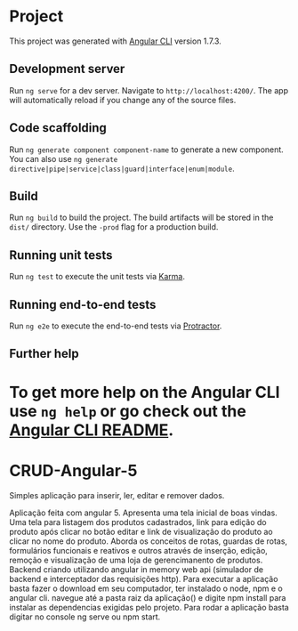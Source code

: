 # Project

This project was generated with [Angular CLI](https://github.com/angular/angular-cli) version 1.7.3.

## Development server

Run `ng serve` for a dev server. Navigate to `http://localhost:4200/`. The app will automatically reload if you change any of the source files.

## Code scaffolding

Run `ng generate component component-name` to generate a new component. You can also use `ng generate directive|pipe|service|class|guard|interface|enum|module`.

## Build

Run `ng build` to build the project. The build artifacts will be stored in the `dist/` directory. Use the `-prod` flag for a production build.

## Running unit tests

Run `ng test` to execute the unit tests via [Karma](https://karma-runner.github.io).

## Running end-to-end tests

Run `ng e2e` to execute the end-to-end tests via [Protractor](http://www.protractortest.org/).

## Further help

To get more help on the Angular CLI use `ng help` or go check out the [Angular CLI README](https://github.com/angular/angular-cli/blob/master/README.md).
=======
# CRUD-Angular-5
Simples aplicação para inserir, ler, editar e remover dados.

Aplicação feita com angular 5.
Apresenta uma tela inicial de boas vindas. Uma tela para listagem dos produtos cadastrados, link para edição do produto após clicar no botão editar e link de visualização do produto ao clicar no nome do produto.
Aborda os conceitos de rotas, guardas de rotas, formulários funcionais e reativos e outros através de inserção, edição, remoção e visualização de uma loja de gerencimanento de produtos.
Backend criando utilizando angular in memory web api (simulador de backend e interceptador das requisições http).
Para executar a aplicação basta fazer o download em seu computador, ter instalado o node, npm e o angular cli.
navegue até a pasta raiz da aplicação() e digite npm install para instalar as dependencias exigidas pelo projeto.
Para rodar a aplicação basta digitar no console ng serve ou npm start.

